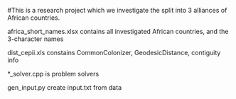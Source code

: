 #This is a research project which we investigate the split into 3 alliances of African countries.

africa_short_names.xlsx contains all investigated African countries, and the 3-character names

dist_cepii.xls constains CommonColonizer, GeodesicDistance, contiguity info

*_solver.cpp is problem solvers

gen_input.py create input.txt from data

